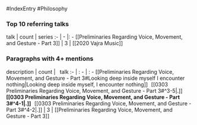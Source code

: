#IndexEntry #Philosophy

### Top 10 referring talks
talk | count | series
:- | - |: -
[[Preliminaries Regarding Voice, Movement, and Gesture - Part 3]] | 3 | [[2020 Vajra Music]]

### Paragraphs with 4+ mentions
description | count | &nbsp;&nbsp;talk
:- | : - | : -
[[Preliminaries Regarding Voice, Movement, and Gesture - Part 3#Looking deep inside myself I encounter nothing\|Looking deep inside myself, I encounter nothing]] &nbsp;&nbsp;[[0303 Preliminaries Regarding Voice, Movement, and Gesture - Part 3#^3-5\|.]] &nbsp; **[[0303 Preliminaries Regarding Voice, Movement, and Gesture - Part 3#^4-1\|.]]** &nbsp; [[0303 Preliminaries Regarding Voice, Movement, and Gesture - Part 3#^4-2\|.]] | 3 | [[Preliminaries Regarding Voice, Movement, and Gesture - Part 3]]

